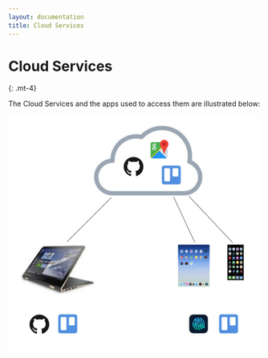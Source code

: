 ```yaml
---
layout: documentation
title: Cloud Services
---
```


# Cloud Services
{: .mt-4}

The Cloud Services and the apps used to access them are illustrated below:

<img src="images/picture01.jpg" width="600"/>
